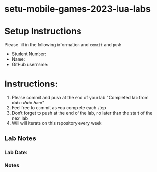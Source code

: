 # setu-mobile-games-2023-lua-labs

# Setup Instructions

Please fill in the following information and `commit` and `push`

* Student Number: 
* Name: 
* GitHub username:

# Instructions:

1. Please commit and push at the end of your lab "Completed lab from date: *date here*"
2. Feel free to commit as you complete each step
3. Don't forget to push at the end of the lab, no later than the start of the next lab
4. Will will iterate on this repository every week

## Lab Notes 

### Lab Date:
### Notes:
